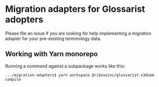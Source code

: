 # Migration adapters for Glossarist adopters

Please file an issue if you are looking for help implementing
a migration adapter for your pre-existing terminology data.

## Working with Yarn monorepo

Running a command against a subpackage works like this:

```console
.../migration-adapters$ yarn workspace @riboseinc/glossarist-x3duom compile
```
